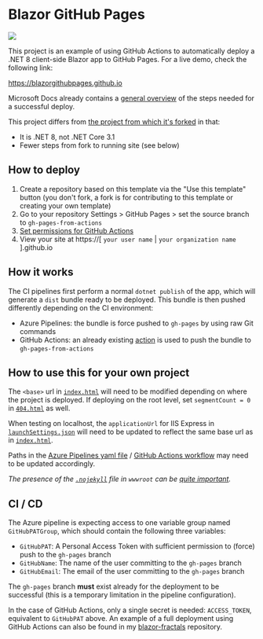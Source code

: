 # Blazor GitHub Pages

[![](../../workflows/gh-pages/badge.svg)](../../actions)


This project is an example of using GitHub Actions to automatically deploy a .NET 8 client-side
Blazor app to GitHub Pages. For a live demo, check the following link:

https://blazorgithubpages.github.io

Microsoft Docs already contains a [general overview](https://learn.microsoft.com/en-us/aspnet/core/blazor/host-and-deploy/webassembly?view=aspnetcore-8.0#github-pages)
of the steps needed for a successful deploy.


This project differs from [the project from which it's forked](https://github.com/fernandreu/blazor-pages) in that:
- It is .NET 8, not .NET Core 3.1
- Fewer steps from fork to running site (see below)

## How to deploy
1. Create a repository based on this template via the "Use this template" button (you don't fork, a fork is for contributing to this template or creating your own template)
2. Go to your repository Settings > GitHub Pages > set the source branch to `gh-pages-from-actions`
3. [Set permissions for GitHub Actions](https://stackoverflow.com/questions/73687176/permission-denied-to-github-actionsbot-the-requested-url-returned-error-403)
4. View your site at https://[ `your user name` | `your organization name` ].github.io

## How it works

The CI pipelines first perform a normal `dotnet publish` of the app, which will generate
a `dist` bundle ready to be deployed. This bundle is then pushed differently depending on
the CI environment:

- Azure Pipelines: the bundle is force pushed to `gh-pages` by using raw Git
commands
- GitHub Actions: an already existing [action](https://github.com/marketplace/actions/deploy-to-github-pages)
is used to push the bundle to `gh-pages-from-actions`

## How to use this for your own project

The `<base>` url in [`index.html`](src/Client/wwwroot/index.html) will need to be modified 
depending on where the project is deployed. If deploying on the root level, set 
`segmentCount = 0` in [`404.html`](src/Client/wwwroot/404.html) as well.

When testing on localhost, the `applicationUrl` for IIS Express in 
[`launchSettings.json`](src/Client/Properties/launchSettings.json) will need to be updated to 
reflect the same base url as in [`index.html`](src/Client/wwwroot/index.html).

Paths in the [Azure Pipelines yaml file](azure-pipelines.yml) / [GitHub Actions workflow](.github/workflows/gh-pages.yml)
may need to be updated accordingly.

*The presence of the [`.nojekyll`](src/Client/wwwroot/.nojekyll) file in `wwwroot` can be 
[quite important](https://help.github.com/en/articles/files-that-start-with-an-underscore-are-missing).*


## CI / CD

The Azure pipeline is expecting access to one variable group named `GitHubPATGroup`, which
should contain the following three variables:

- `GitHubPAT`: A Personal Access Token with sufficient permission to (force) push to the `gh-pages` branch
- `GitHubName`: The name of the user committing to the `gh-pages` branch
- `GitHubEmail`: The email of the user committing to the `gh-pages` branch

The `gh-pages` branch **must** exist already for the deployment to be successful (this
is a temporary limitation in the pipeline configuration).

In the case of GitHub Actions, only a single secret is needed: `ACCESS_TOKEN`, equivalent to `GitHubPAT` above. An example of a full deployment using GitHub Actions can also be found in my [blazor-fractals](https://github.com/fernandreu/blazor-fractals) repository.
